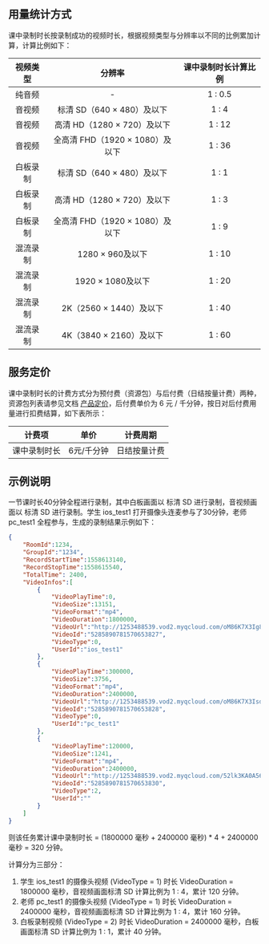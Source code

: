 ## 用量统计方式

课中录制时长按录制成功的视频时长，根据视频类型与分辨率以不同的比例累加计算，计算比例如下：

| 视频类型 |             分辨率              | 课中录制时长计算比例 |
| :------: | :-----------------------------: | :------------------: |
|  纯音频  |                -                |       1 : 0.5        |
|  音视频  |   标清 SD（640 ×  480）及以下   |        1 : 4         |
|  音视频  |   高清 HD（1280 × 720）及以下   |        1 : 12        |
|  音视频  | 全高清 FHD（1920 × 1080）及以下 |        1 : 36        |
| 白板录制 |   标清 SD（640 ×  480）及以下   |        1 : 1         |
| 白板录制 |   高清 HD（1280 × 720）及以下   |        1 : 3         |
| 白板录制 | 全高清 FHD（1920 × 1080）及以下 |        1 : 9         |
| 混流录制 |        1280 × 960及以下         |        1 : 10        |
| 混流录制 |        1920 × 1080及以下        |        1 : 20        |
| 混流录制 |     2K（2560 × 1440）及以下     |        1 : 40        |
| 混流录制 |     4K（3840 × 2160）及以下     |        1 : 60        |


## 服务定价

课中录制时长的计费方式分为预付费（资源包）与后付费（日结按量计费）两种，资源包列表请参见文档 [产品定价](https://cloud.tencent.com/document/product/1137/46355)，后付费单价为 6 元 / 千分钟，按日对后付费用量进行扣费结算，如下表所示：

|    计费项    |    单价    |   计费周期   |
| :----------: | :--------: | :----------: |
| 课中录制时长 | 6元/千分钟 | 日结按量计费 |

## 示例说明

一节课时长40分钟全程进行录制，其中白板画面以 标清 SD 进行录制，音视频画面以 标清 SD 进行录制。学生 ios_test1 打开摄像头连麦参与了30分钟，老师 pc_test1 全程参与，生成的录制结果示例如下：

```json
{
    "RoomId":1234,
    "GroupId":"1234",
    "RecordStartTime":1558613140,
    "RecordStopTime":1558615540,
    "TotalTime": 2400,
    "VideoInfos":[
        {
            "VideoPlayTime":0,
            "VideoSize":13151,
            "VideoFormat":"mp4",
            "VideoDuration":1800000,
            "VideoUrl":"http://1253488539.vod2.myqcloud.com/oM86K7X3Ig8b.mp4",
            "VideoId":"5285890781570653827",
            "VideoType":0,
            "UserId":"ios_test1"
        },
        {
            "VideoPlayTime":300000,
            "VideoSize":3756,
            "VideoFormat":"mp4",
            "VideoDuration":2400000,
            "VideoUrl":"http://1253488539.vod2.myqcloud.com/oM86K7X3IsdfA.mp4",
            "VideoId":"5285890781570653828",
            "VideoType":0,
            "UserId":"pc_test1"
        },
        {
            "VideoPlayTime":120000,
            "VideoSize":1241,
            "VideoFormat":"mp4",
            "VideoDuration":2400000,
            "VideoUrl":"http://1253488539.vod2.myqcloud.com/52lk3KA0A562.mp4",
            "VideoId":"5285890781570653830",
            "VideoType":2,
            "UserId":""
        }
    ]
}
```

则该任务累计课中录制时长 = (1800000 毫秒 + 2400000 毫秒) * 4 + 2400000 毫秒 = 320 分钟。

计算分为三部分：

1. 学生 ios_test1 的摄像头视频 (VideoType = 1) 时长 VideoDuration = 1800000 毫秒，音视频画面标清 SD 计算比例为 1 : 4，累计 120 分钟。
2. 老师 pc_test1 的摄像头视频 (VideoType = 1) 时长 VideoDuration = 2400000 毫秒，音视频画面标清 SD 计算比例为 1 : 4，累计 160 分钟。
3. 白板录制视频 (VideoType = 2) 时长 VideoDuration = 2400000 毫秒，白板画面标清 SD 计算比例为 1 : 1，累计 40 分钟。
